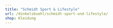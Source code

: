 ```yaml
---
title: "Schmidt Sport & Lifestyle"
url: /dinkelsbuehl/schmidt-sport-und-lifestyle/
shop: Kleidung
---
```

